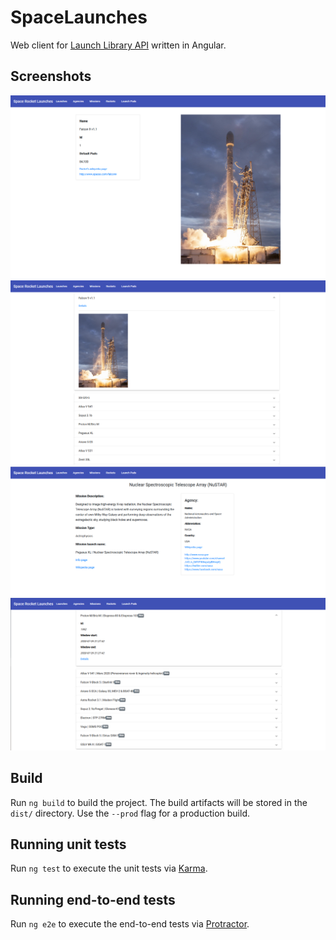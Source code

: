 # SpaceLaunches

Web client for [Launch Library API](https://launchlibrary.net/docs/1.4/api.html) written in Angular.

## Screenshots

![screenshot_1](screenshots/4.png)
![screenshot_2](screenshots/3.png)
![screenshot_3](screenshots/2.png)
![screenshot_4](screenshots/1.png)


## Build

Run `ng build` to build the project. The build artifacts will be stored in the `dist/` directory. Use the `--prod` flag for a production build.

## Running unit tests

Run `ng test` to execute the unit tests via [Karma](https://karma-runner.github.io).

## Running end-to-end tests

Run `ng e2e` to execute the end-to-end tests via [Protractor](http://www.protractortest.org/).
